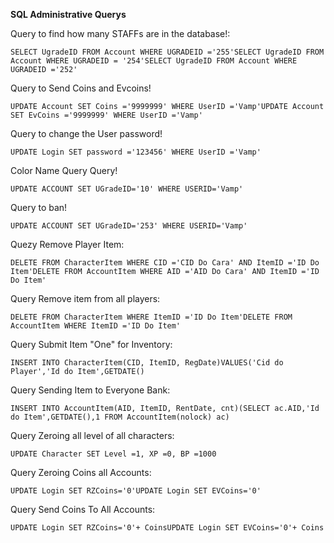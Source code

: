 <b>SQL Administrative Querys</b><br>

Query to find how many STAFFs are in the database!:

    SELECT UgradeID FROM Account WHERE UGRADEID ='255'SELECT UgradeID FROM Account WHERE UGRADEID = '254'SELECT UgradeID FROM Account WHERE UGRADEID ='252'

Query to Send Coins and Evcoins!

    UPDATE Account SET Coins ='9999999' WHERE UserID ='Vamp'UPDATE Account SET EvCoins ='9999999' WHERE UserID ='Vamp'

Query to change the User password!

    UPDATE Login SET password ='123456' WHERE UserID ='Vamp'

Color Name Query Query!

    UPDATE ACCOUNT SET UGradeID='10' WHERE USERID='Vamp'

Query to ban!

    UPDATE ACCOUNT SET UGradeID='253' WHERE USERID='Vamp'

Quezy Remove Player Item:

    DELETE FROM CharacterItem WHERE CID ='CID Do Cara' AND ItemID ='ID Do Item'DELETE FROM AccountItem WHERE AID ='AID Do Cara' AND ItemID ='ID Do Item'

Query Remove item from all players:

    DELETE FROM CharacterItem WHERE ItemID ='ID Do Item'DELETE FROM AccountItem WHERE ItemID ='ID Do Item'

Query Submit Item "One" for Inventory:

    INSERT INTO CharacterItem(CID, ItemID, RegDate)VALUES('Cid do Player','Id do Item',GETDATE()

Query Sending Item to Everyone Bank:

    INSERT INTO AccountItem(AID, ItemID, RentDate, cnt)(SELECT ac.AID,'Id do Item',GETDATE(),1 FROM AccountItem(nolock) ac)

Query Zeroing all level of all characters:

    UPDATE Character SET Level =1, XP =0, BP =1000

Query Zeroing Coins all Accounts:

    UPDATE Login SET RZCoins='0'UPDATE Login SET EVCoins='0'

Query Send Coins To All Accounts:

    UPDATE Login SET RZCoins='0'+ CoinsUPDATE Login SET EVCoins='0'+ Coins










